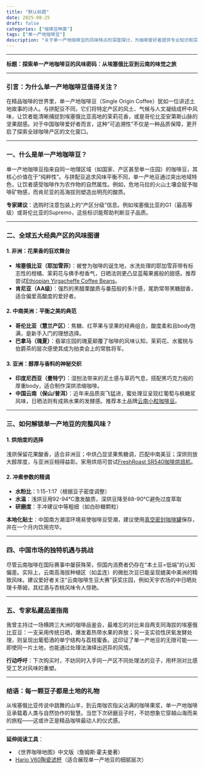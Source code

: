 ```yaml
---
title: "默认标题"
date: 2025-08-25
draft: false
categories: ["咖啡豆种类"]
tags: ["单一产地咖啡豆"]
description: "关于单一产地咖啡豆的风味特点的深度探讨，为咖啡爱好者提供专业知识和实用指南。"
---
```


---
**标题：探索单一产地咖啡豆的风味密码：从埃塞俄比亚到云南的味觉之旅**

---

### 引言：为什么单一产地咖啡豆值得关注？

在精品咖啡的世界里，单一产地咖啡豆（Single Origin Coffee）犹如一位讲述土地故事的诗人。与拼配豆不同，它们将特定产区的风土、气候与人文凝结成杯中风味，让饮者能清晰捕捉到埃塞俄比亚高地的茉莉花香，或是哥伦比亚安第斯山脉的坚果甜感。对于中国咖啡爱好者而言，这种“可追溯性”不仅是一种品质保障，更开启了探索全球咖啡产区的文化窗口。

---

### 一、什么是单一产地咖啡豆？

单一产地咖啡豆指来自同一地理区域（如国家、产区甚至单一庄园）的咖啡豆，其核心价值在于“纯粹性”。与拼配豆追求风味平衡不同，单一产地豆通过突出地域特色，让饮者感受咖啡作为农作物的自然属性。例如，危地马拉的火山土壤会赋予咖啡矿物感，而肯尼亚的高海拔则塑造出明亮的酸质。

**专家建议**：选购时注意包装上的“产区分级”信息。例如埃塞俄比亚的G1（最高等级）或哥伦比亚的Supremo，这些标识能帮助判断豆子品质。

---

### 二、全球五大经典产区的风味图谱

#### 1. 非洲：花果香的狂欢舞台
- **埃塞俄比亚（耶加雪菲）**：被誉为咖啡的诞生地，水洗处理的耶加雪菲带有标志性的柑橘、茉莉花与佛手柑香气，日晒法则更凸显蓝莓果酱般的甜感。推荐尝试[Ethiopian Yirgacheffe Coffee Beans](https://www.amazon.com/s?k=Ethiopian%20Yirgacheffe%20Coffee%20Beans&tag=coffeeprism-20)。
- **肯尼亚（AA级）**：强烈的黑醋栗酸质与番茄般的多汁感，尾韵常带黑糖甜香，适合偏爱高酸度的爱好者。

#### 2. 中南美洲：平衡之美的典范
- **哥伦比亚（慧兰产区）**：焦糖、红苹果与坚果的经典组合，酸度柔和且body饱满，是新手入门的理想选择。
- **巴拿马（瑰夏）**：翡翠庄园的瑰夏颠覆了咖啡的风味认知，茉莉花、水蜜桃与伯爵茶的层次感使其成为拍卖会上的常胜将军。

#### 3. 亚洲：醇厚与香料的神秘交织
- **印度尼西亚（曼特宁）**：湿刨法带来的泥土感与草药气息，搭配黑巧克力般的厚重body，适合制作深烘浓缩咖啡。
- **中国云南（保山/普洱）**：近年来品质突飞猛进，蜜处理豆呈现红葡萄与枫糖浆风味，日晒法则有成熟水果的发酵感。推荐本土品牌[云南小粒咖啡豆](https://www.amazon.com/s?k=%E4%BA%91%E5%8D%97%E5%B0%8F%E7%B2%92%E5%92%96%E5%95%A1%E8%B1%86&tag=coffeeprism-20)。

---

### 三、如何解锁单一产地豆的完整风味？

#### 1. 烘焙度的选择
浅烘保留花果酸香，适合非洲豆；中烘凸显坚果焦糖调，匹配中南美豆；深烘则放大醇厚度，与亚洲豆相得益彰。家用烘焙可尝试[FreshRoast SR540咖啡烘焙机](https://www.amazon.com/s?k=FreshRoast%20SR540%E5%92%96%E5%95%A1%E7%83%98%E7%84%99%E6%9C%BA&tag=coffeeprism-20)。

#### 2. 冲煮参数的精调
- **水粉比**：1:15-1:17（根据豆子密度调整）
- **水温**：浅烘豆用92-94°C激发酸质，深烘豆降至88-90°C避免过度萃取
- **研磨度**：手冲建议中等粗细（如白砂糖颗粒）

**本地化贴士**：中国南方潮湿环境易使咖啡豆受潮，建议使用[真空密封咖啡罐](https://www.amazon.com/s?k=%E7%9C%9F%E7%A9%BA%E5%AF%86%E5%B0%81%E5%92%96%E5%95%A1%E7%BD%90&tag=coffeeprism-20)保存，并在一个月内饮用完毕。

---

### 四、中国市场的独特机遇与挑战

尽管云南咖啡在国际赛事中屡获殊荣，但国内消费者仍存在“本土豆=低端”的认知偏差。实际上，云南高海拔种植区（如孟连）的微批次豆已能呈现媲美中美洲的精致风味。建议爱好者关注“云南咖啡生豆大赛”获奖庄园，例如天宇农场的中日晒处理卡蒂姆，其红酒与杏桃风味令人惊艳。

---

### 五、专家私藏品鉴指南

我曾主持过一场横跨三大洲的咖啡品鉴会，最难忘的对比来自两支同海拔的埃塞俄比亚豆：一支采用传统日晒，爆发着热带水果的奔放；另一支实验性厌氧发酵处理，则呈现出葡萄酒的单宁结构与荔枝蜜香。这印证了单一产地豆的无限可能——即使同一片土地，也能通过处理法演绎出迥异的风情。

**行动呼吁**：下次购买时，不妨同时入手同一产区不同处理法的豆子，用杯测对比感受工艺对风味的重塑。

---

### 结语：每一颗豆子都是土地的礼物

从埃塞俄比亚传说中跳舞的山羊，到云南咖农指尖沾满的咖啡果浆，单一产地咖啡豆承载着人类与自然协作的智慧。当您下次研磨豆子时，不妨想象它穿越山海而来的旅程——这或许正是精品咖啡最动人的仪式感。

---

**延伸阅读工具**：
- 《世界咖啡地图》中文版（詹姆斯·霍夫曼著）
- [Hario V60陶瓷滤杯](https://www.amazon.com/s?k=Hario%20V60%E9%99%B6%E7%93%B7%E6%BB%A4%E6%9D%AF&tag=coffeeprism-20)（适合展现单一产地豆的细腻层次）